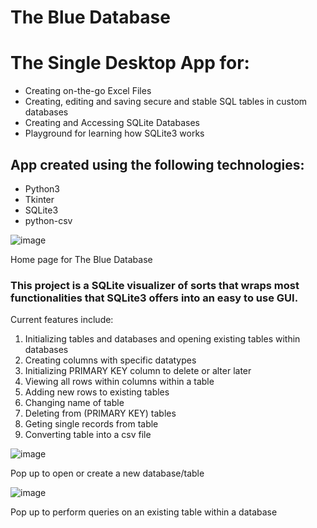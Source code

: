 # The Blue Database
<h1> The Single Desktop App for:</h1>
<ul>
  <li>Creating on-the-go Excel Files</li>
  <li>Creating, editing and saving secure and stable SQL tables in custom databases</li>
  <li>Creating and Accessing SQLite Databases</li>
  <li>Playground for learning how SQLite3 works</li>
 </ul>
 
 <h2>App created using the following technologies:</h2>
 <ul>
  <li>Python3</li>
  <li>Tkinter</li>
  <li>SQLite3</li>
  <li>python-csv</li>
 </ul>

 ![image](https://github.com/realaryann/The-Blue-Database/assets/70107111/6c961dcf-5fed-428e-8f87-137c0a867e1b)
 
<p>Home page for The Blue Database</p>
 <h3>This project is a SQLite visualizer of sorts that wraps most functionalities that SQLite3 offers into an easy to use GUI.</h3>
 <p>Current features include: 
 <ol>
   <li>Initializing tables and databases and opening existing tables within databases</li>
   <li>Creating columns with specific datatypes</li>
   <li>Initializing PRIMARY KEY column to delete or alter later</li>
   <li>Viewing all rows within columns within a table</li>
   <li>Adding new rows to existing tables</li>
   <li>Changing name of table</li>
   <li>Deleting from (PRIMARY KEY) tables</li>
   <li>Geting single records from table</li>
   <li>Converting table into a csv file</li>
 </ol>
 </p>

 ![image](https://github.com/realaryann/The-Blue-Database/assets/70107111/0c3d1951-4aaa-4aca-914b-963f9360828f)

<p>Pop up to open or create a new database/table</p>

![image](https://github.com/realaryann/The-Blue-Database/assets/70107111/12c1613d-2317-4c93-bc45-fc875f239ff1)

<p>Pop up to perform queries on an existing table within a database</p>



